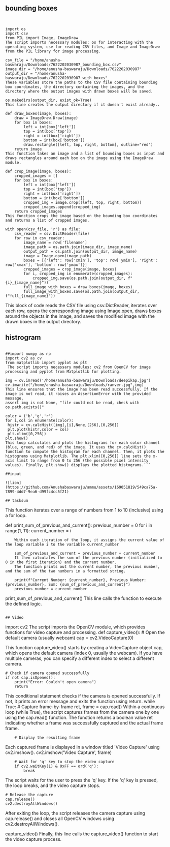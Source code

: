 ## bounding boxes
```


import os
import csv
from PIL import Image, ImageDraw
The script imports necessary modules: os for interacting with the operating system, csv for reading CSV files, and Image and ImageDraw from the PIL library for image processing.

csv_file = "/home/anusha-baswaraju/Downloads/7622202030987_bounding_box.csv"
image_dir = "/home/anusha-baswaraju/Downloads/7622202030987"
output_dir = "/home/anusha-baswaraju/Downloads/7622202030987_with_boxes"
These variables store the paths to the CSV file containing bounding box coordinates, the directory containing the images, and the directory where the output images with drawn boxes will be saved.

os.makedirs(output_dir, exist_ok=True)
This line creates the output directory if it doesn't exist already..

def draw_boxes(image, boxes):
    draw = ImageDraw.Draw(image)
    for box in boxes:
        left = int(box['left'])
        top = int(box['top'])
        right = int(box['right'])
        bottom = int(box['bottom'])
        draw.rectangle([left, top, right, bottom], outline="red")
    return image
This function takes an image and a list of bounding boxes as input and draws rectangles around each box on the image using the ImageDraw module.

def crop_image(image, boxes):
    cropped_images = []
    for box in boxes:
        left = int(box['left'])
        top = int(box['top'])
        right = int(box['right'])
        bottom = int(box['bottom'])
        cropped_img = image.crop((left, top, right, bottom))
        cropped_images.append(cropped_img)
    return cropped_images
This function crops the image based on the bounding box coordinates and returns a list of cropped images.

with open(csv_file, 'r') as file:
    csv_reader = csv.DictReader(file)
    for row in csv_reader:
        image_name = row['filename']
        image_path = os.path.join(image_dir, image_name)
        output_path = os.path.join(output_dir, image_name)
        image = Image.open(image_path)
        boxes = [{'left': row['xmin'], 'top': row['ymin'], 'right': row['xmax'], 'bottom': row['ymax']}]
        cropped_images = crop_image(image, boxes)
        for i, cropped_img in enumerate(cropped_images):
            cropped_img.save(os.path.join(output_dir, f"{i}_{image_name}"))  
        full_image_with_boxes = draw_boxes(image, boxes)
        full_image_with_boxes.save(os.path.join(output_dir, f"full_{image_name}"))
```
This block of code reads the CSV file using csv.DictReader, iterates over each row, opens the corresponding image using Image.open, draws boxes around the objects in the image, and saves the modified image with the drawn boxes in the output directory. 

## histrogram
```

##import numpy as np
import cv2 as cv
from matplotlib import pyplot as plt
 The script imports necessary modules: cv2 from OpenCV for image processing and pyplot from Matplotlib for plotting.

img = cv.imread('/home/anusha-baswaraju/Downloads/deepikap.jpg')
cv.imwrite("/home/anusha-baswaraju/Downloads/ranver.jpg",img)
This line ensures that the image has been read successfully. If the image is not read, it raises an AssertionError with the provided message.
assert img is not None, "file could not be read, check with os.path.exists()"

color = ('b','g','r')
for i,col in enumerate(color):
 histr = cv.calcHist([img],[i],None,[256],[0,256])
 plt.plot(histr,color = col)
 plt.xlim([0,256])
plt.show()
This loop calculates and plots the histograms for each color channel (blue, green, and red) of the image. It uses the cv.calcHist() function to compute the histogram for each channel. Then, it plots the histograms using Matplotlib. The plt.xlim([0,256]) line sets the x-axis limit to range from 0 to 256 (the possible pixel intensity values). Finally, plt.show() displays the plotted histograms.```

##input 

![lion](https://github.com/Anushabaswaraju/ammu/assets/169051819/549ca75a-7899-4dd7-9ea6-d99fc4cc5f21)

## tasksum 
```
This function iterates over a range of numbers from 1 to 10 (inclusive) using a for loop.

def print_sum_of_previous_and_current():
    previous_number = 0
    for i in range(1, 11):
        current_number = i
        
        Within each iteration of the loop, it assigns the current value of the loop variable i to the variable current_number
        
        sum_of_previous_and_current = previous_number + current_number
        It then calculates the sum of the previous number (initialized to 0 in the first iteration) and the current number.
        The function prints out the current number, the previous number, and the sum of the two numbers in a formatted string.
        
        print(f"Current Number: {current_number}, Previous Number: {previous_number}, Sum: {sum_of_previous_and_current}")
        previous_number = current_number

print_sum_of_previous_and_current()
This line calls the function to execute the defined logic.
```
    
## Video
```
import cv2
The script imports the OpenCV module, which provides functions for video capture and processing.
def capture_video():
    # Open the default camera (usually webcam)
    cap = cv2.VideoCapture(0)
    
This function capture_video() starts by creating a VideoCapture object cap, which opens the default camera (index 0, usually the webcam). If you have multiple cameras, you can specify a different index to select a different camera.

    # Check if camera opened successfully
    if not cap.isOpened():
        print("Error: Couldn't open camera")
        return
This conditional statement checks if the camera is opened successfully. If not, it prints an error message and exits the function using return.
    while True:
        # Capture frame-by-frame
        ret, frame = cap.read()
Within a continuous loop (while True), the script captures frames from the camera one by one using the cap.read() function. The function returns a boolean value ret indicating whether a frame was successfully captured and the actual frame frame.

        # Display the resulting frame
  Each captured frame is displayed in a window titled 'Video Capture' using cv2.imshow().      cv2.imshow('Video Capture', frame)

        # Wait for 'q' key to stop the video capture
        if cv2.waitKey(1) & 0xFF == ord('q'):
            break
The script waits for the user to press the 'q' key. If the 'q' key is pressed, the loop breaks, and the video capture stops.

    # Release the capture
    cap.release()
    cv2.destroyAllWindows()
After exiting the loop, the script releases the camera capture using cap.release() and closes all OpenCV windows using cv2.destroyAllWindows().


capture_video()
Finally, this line calls the capture_video() function to start the video capture process.

